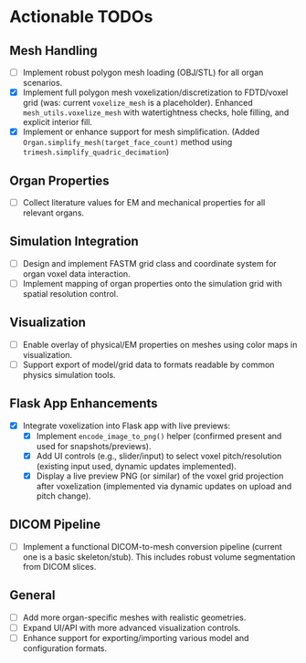 # Actionable TODOs

## Mesh Handling
- [ ] Implement robust polygon mesh loading (OBJ/STL) for all organ scenarios.
- [x] Implement full polygon mesh voxelization/discretization to FDTD/voxel grid (was: current `voxelize_mesh` is a placeholder). Enhanced `mesh_utils.voxelize_mesh` with watertightness checks, hole filling, and explicit interior fill.
- [x] Implement or enhance support for mesh simplification. (Added `Organ.simplify_mesh(target_face_count)` method using `trimesh.simplify_quadric_decimation`)

## Organ Properties
- [ ] Collect literature values for EM and mechanical properties for all relevant organs.

## Simulation Integration
- [ ] Design and implement FASTM grid class and coordinate system for organ voxel data interaction.
- [ ] Implement mapping of organ properties onto the simulation grid with spatial resolution control.

## Visualization
- [ ] Enable overlay of physical/EM properties on meshes using color maps in visualization.
- [ ] Support export of model/grid data to formats readable by common physics simulation tools.

## Flask App Enhancements
- [x] Integrate voxelization into Flask app with live previews:
    - [x] Implement `encode_image_to_png()` helper (confirmed present and used for snapshots/previews).
    - [x] Add UI controls (e.g., slider/input) to select voxel pitch/resolution (existing input used, dynamic updates implemented).
    - [x] Display a live preview PNG (or similar) of the voxel grid projection after voxelization (implemented via dynamic updates on upload and pitch change).

## DICOM Pipeline
- [ ] Implement a functional DICOM-to-mesh conversion pipeline (current one is a basic skeleton/stub). This includes robust volume segmentation from DICOM slices.

## General
- [ ] Add more organ-specific meshes with realistic geometries.
- [ ] Expand UI/API with more advanced visualization controls.
- [ ] Enhance support for exporting/importing various model and configuration formats.
